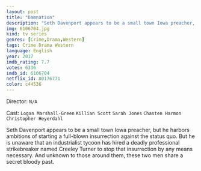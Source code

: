 ```yaml
---
layout: post
title: "Damnation"
description: "Seth Davenport appears to be a small town Iowa preacher, but he harbors ambitions of starting a full-blown insurrection against the status quo. But he is unaware that an industrialist tycoon has hired a deadly professional strikebreaker named Creeley Turner to stop that insurrection by any means necessary. And unknown to those around them, these two men share a secret bloody past..."
img: 6106704.jpg
kind: tv series
genres: [Crime,Drama,Western]
tags: Crime Drama Western 
language: English
year: 2017
imdb_rating: 7.7
votes: 6336
imdb_id: 6106704
netflix_id: 80176771
color: c44536
---
```

Director: `N/A`  

Cast: `Logan Marshall-Green` `Killian Scott` `Sarah Jones` `Chasten Harmon` `Christopher Heyerdahl` 

Seth Davenport appears to be a small town Iowa preacher, but he harbors ambitions of starting a full-blown insurrection against the status quo. But he is unaware that an industrialist tycoon has hired a deadly professional strikebreaker named Creeley Turner to stop that insurrection by any means necessary. And unknown to those around them, these two men share a secret bloody past.